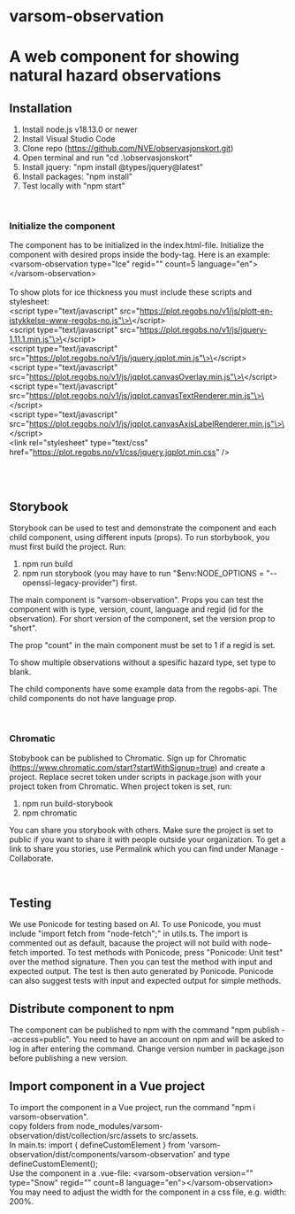 
# varsom-observation

# A web component for showing natural hazard observations

## **Installation**
1. Install node.js v18.13.0 or newer
2. Install Visual Studio Code
3. Clone repo (https://github.com/NVE/observasjonskort.git)
4. Open terminal and run "cd .\observasjonskort\"
5. Install jquery: "npm install @types/jquery@latest"
6. Install packages: "npm install"
7. Test locally with "npm start"
<br>

### **Initialize the component**
The component has to be initialized in the index.html-file. Initialize the component with desired props inside the body-tag.
Here is an example: <br>
\<varsom-observation type="Ice" regid="" count=5  language="en"\>\</varsom-observation\> <br><br>
To show plots for ice thickness you must include these scripts and stylesheet:<br>
\<script type="text/javascript" src="https://plot.regobs.no/v1/js/plott-en-istykkelse-www-regobs-no.js"\>\</script\><br>
\<script type="text/javascript" src="https://plot.regobs.no/v1/js/jquery-1.11.1.min.js"\>\</script\><br>
\<script type="text/javascript" src="https://plot.regobs.no/v1/js/jquery.jqplot.min.js"\>\</script\><br>
\<script type="text/javascript" src="https://plot.regobs.no/v1/js/jqplot.canvasOverlay.min.js"\>\</script\><br>
\<script type="text/javascript" src="https://plot.regobs.no/v1/js/jqplot.canvasTextRenderer.min.js"\>\</script\><br>
\<script type="text/javascript" src="https://plot.regobs.no/v1/js/jqplot.canvasAxisLabelRenderer.min.js"\>\</script\><br>
\<link rel="stylesheet" type="text/css" href="https://plot.regobs.no/v1/css/jquery.jqplot.min.css" /\>

<br><br>

## **Storybook**
Storybook can be used to test and demonstrate the component and each child component, using different inputs (props).
To run storbybook, you must first build the project. Run:
1. npm run build
2. npm run storybook (you may have to run "$env:NODE_OPTIONS = "--openssl-legacy-provider") first.

The main component is "varsom-observation". Props you can test the component with is type, version, count, language and regid (id for the observation). For short version 
of the component, set the version prop to "short".

The prop "count" in the main component must be set to 1 if a regid is set.

To show multiple observations without a spesific hazard type, set type to blank.

The child components have some example data from the regobs-api. The child components do not have language prop.


<br>

### **Chromatic**
Stobybook can be published to Chromatic. Sign up for Chromatic (https://www.chromatic.com/start?startWithSignup=true) and create a project. 
Replace secret token under scripts in package.json with your project token from Chromatic. 
When project token is set, run:
1. npm run build-storybook
2. npm chromatic

You can share you storybook with others. Make sure the project is set to public if you want to share it with people outside your organization. To get a link to share you stories, use Permalink which you can find under Manage - Collaborate.

<br>

## **Testing** ##
We use Ponicode for testing based on AI. To use Ponicode, you must include 
"import fetch from "node-fetch";" in utils.ts. The import is commented out as default, bacause the project will not build with node-fetch imported. To test methods with Ponicode, press "Ponicode: Unit test" over the method signature. Then you can test the method with input and expected output. The test is then auto generated by Ponicode. Ponicode can also suggest tests with input and expected output for simple methods.
<br>

## **Distribute component to npm**
The component can be published to npm with the command "npm publish --access=public". You need to have an account on npm and will 
be asked to log in after entering the command. Change version number in package.json before publishing a new version.


## **Import component in a Vue project**
To import the component in a Vue project, run the command "npm i varsom-observation".<br>
copy folders from node_modules/varsom-observation/dist/collection/src/assets to src/assets. <br>
In main.ts: import { defineCustomElement } from 'varsom-observation/dist/components/varsom-observation' and type defineCustomElement(); <br>
Use the component in a .vue-file: \<varsom-observation version="" type="Snow" regid="" count=8 language="en"\>\</varsom-observation\> <br>
You may need to adjust the width for the component in a css file, e.g. width: 200%.







